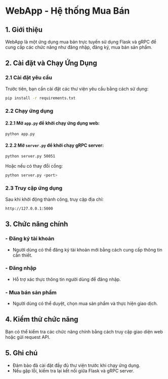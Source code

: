 # WebApp - Hệ thống Mua Bán

## 1. Giới thiệu
WebApp là một ứng dụng mua bán trực tuyến sử dụng Flask và gRPC để cung cấp các chức năng như đăng nhập, đăng ký, mua bán sản phẩm.

## 2. Cài đặt và Chạy Ứng Dụng
### 2.1 Cài đặt yêu cầu
Trước tiên, bạn cần cài đặt các thư viện yêu cầu bằng cách sử dụng:
```bash
pip install -r requirements.txt
```

### 2.2 Chạy ứng dụng
#### 2.2.1 Mở `app.py` để khởi chạy ứng dụng web:
```bash
python app.py
```
#### 2.2.2 Mở `server.py` để khởi chạy gRPC server:
```bash
python server.py 50051
```
Hoặc nếu có thay đổi cổng:
```bash
python server.py <port>
```

### 2.3 Truy cập ứng dụng
Sau khi khởi động thành công, truy cập địa chỉ:
```
http://127.0.0.1:5000
```

## 3. Chức năng chính
### - Đăng ký tài khoản
- Người dùng có thể đăng ký tài khoản mới bằng cách cung cấp thông tin cần thiết.

### - Đăng nhập
- Hỗ trợ xác thực thông tin người dùng để đăng nhập.

### - Mua bán sản phẩm
- Người dùng có thể duyệt, chọn mua sản phẩm và thực hiện giao dịch.

## 4. Kiểm thử chức năng
Bạn có thể kiểm tra các chức năng chính bằng cách truy cập giao diện web hoặc gửi request API.

## 5. Ghi chú
- Đảm bảo đã cài đặt đầy đủ thư viện trước khi chạy ứng dụng.
- Nếu gặp lỗi, kiểm tra lại kết nối giữa Flask và gRPC server.
